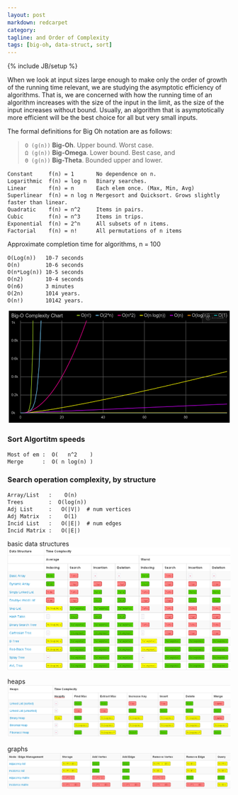 ```yaml
---
layout: post
markdown: redcarpet
category:
tagline: and Order of Complexity
tags: [big-oh, data-struct, sort]
---
```

{% include JB/setup %}


When we look at input sizes large enough to make only the order of growth of the running time relevant, we are studying the asymptotic efficiency of algorithms. That is, we are concerned with how the running time of an algorithm increases with the size of the input in the limit, as the size of the input increases without bound. Usually, an algorithm that is asymptotically more efficient will be the best choice for all but very small inputs.

The formal definitions for Big Oh notation are as follows:

> `O (g(n))` **Big-Oh**. Upper bound. Worst case.  
> `Ω (g(n))` **Big-Omega**. Lower bound. Best case, and  
> `Θ (g(n))` **Big-Theta**. Bounded upper and lower.  


    Constant     f(n) = 1       No dependence on n.
    Logarithmic  f(n) = log n   Binary searches.
    Linear       f(n) = n       Each elem once. (Max, Min, Avg)
    Superlinear  f(n) = n log n Mergesort and Quicksort. Grows slightly faster than linear.
    Quadratic    f(n) = n^2     Items in pairs. 
    Cubic        f(n) = n^3     Items in trips.
    Exponential  f(n) = 2^n     All subsets of n items.
    Factorial    f(n) = n!      All permutations of n items

Approximate completion time for algorithms, n = 100

    O(Log(n))   10-7 seconds
    O(n)        10-6 seconds
    O(n*Log(n)) 10-5 seconds
    O(n2)       10-4 seconds
    O(n6)       3 minutes
    O(2n)       1014 years.
    O(n!)       10142 years.


![Big Oh Chart][big_oh_chart]


### Sort Algortitm speeds 

    Most of em :  O(   n^2    )
    Merge      :  O( n log(n) )


### Search operation complexity, by structure

    Array/List   :    O(n)
    Trees        :  O(log(n))
    Adj List     :   O(|V|)  # num vertices
    Adj Matrix   :    O(1) 
    Incid List   :   O(|E|)  # num edges
    Incid Matrix :   O(|E|)


basic data structures
![basic structures complexity img][data_sets]

heaps
![heap complexity img][heaps]

graphs
![graphs complexity img][graphs]


[big_oh_chart]: /img/big-oh-chart.png
[data_sets]: /img/complexity-ds.png
[heaps]: /img/complexity-heaps.png
[graphs]: /img/complexity-graphs.png




